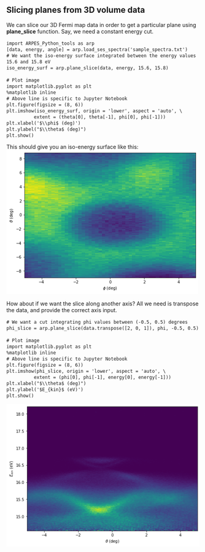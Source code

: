 ## Slicing planes from 3D volume data

We can slice our 3D Fermi map data in order to get a particular plane using **plane_slice** function. Say, we need a constant energy cut.

    import ARPES_Python_tools as arp
    [data, energy, angle] = arp.load_ses_spectra('sample_spectra.txt')
    # We want the iso-energy surface integrated between the energy values 15.6 and 15.8 eV
    iso_energy_surf = arp.plane_slice(data, energy, 15.6, 15.8)

    # Plot image
    import matplotlib.pyplot as plt
    %matplotlib inline
    # Above line is specific to Jupyter Notebook
    plt.figure(figsize = (8, 6))
    plt.imshow(iso_energy_surf, origin = 'lower', aspect = 'auto', \
              extent = (theta[0], theta[-1], phi[0], phi[-1]))
    plt.xlabel('$\\phi$ (deg)')
    plt.ylabel("$\\theta$ (deg)")
    plt.show()

This should give you an iso-energy surface like this:  
![iso-energy-surface](./img/iso-energy-surface.png)

How about if we want the slice along another axis? All we need is transpose the data, and provide the correct axis input.

    # We want a cut integrating phi values between (-0.5, 0.5) degrees
    phi_slice = arp.plane_slice(data.transpose([2, 0, 1]), phi, -0.5, 0.5)

    # Plot image
    import matplotlib.pyplot as plt
    %matplotlib inline
    # Above line is specific to Jupyter Notebook
    plt.figure(figsize = (8, 6))
    plt.imshow(phi_slice, origin = 'lower', aspect = 'auto', \
              extent = (phi[0], phi[-1], energy[0], energy[-1]))
    plt.xlabel("$\\theta$ (deg)")
    plt.ylabel('$E_{kin}$ (eV)')
    plt.show()

![phi-slice](./img/phi-slice.png)
